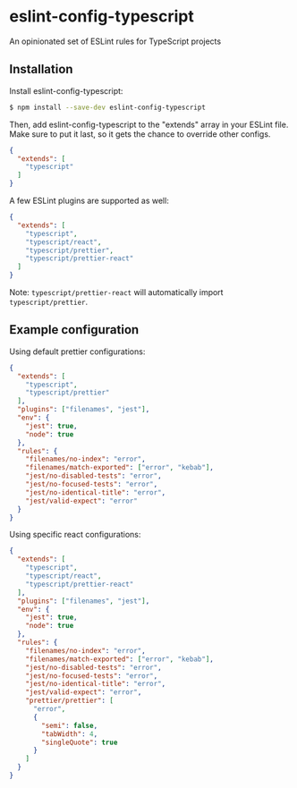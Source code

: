 # eslint-config-typescript
An opinionated set of ESLint rules for TypeScript projects

## Installation
Install eslint-config-typescript:

```bash
$ npm install --save-dev eslint-config-typescript
```

Then, add eslint-config-typescript to the "extends" array in your ESLint file. 
Make sure to put it last, so it gets the chance to override other configs.

```json
{
  "extends": [
    "typescript"
  ]
}
```

A few ESLint plugins are supported as well:
```json
{
  "extends": [
    "typescript",
    "typescript/react",
    "typescript/prettier",
    "typescript/prettier-react"
  ]
}
```

Note: `typescript/prettier-react` will automatically import `typescript/prettier`.

## Example configuration
Using default prettier configurations:
```json
{
  "extends": [
    "typescript",
    "typescript/prettier"    
  ],
  "plugins": ["filenames", "jest"],
  "env": {    
    "jest": true,
    "node": true
  },
  "rules": {
    "filenames/no-index": "error",
    "filenames/match-exported": ["error", "kebab"],
    "jest/no-disabled-tests": "error",
    "jest/no-focused-tests": "error",
    "jest/no-identical-title": "error",
    "jest/valid-expect": "error"
  }
}
```

Using specific react configurations:
```json
{
  "extends": [
    "typescript",
    "typescript/react",
    "typescript/prettier-react"
  ],
  "plugins": ["filenames", "jest"],
  "env": {    
    "jest": true,
    "node": true
  },
  "rules": {
    "filenames/no-index": "error",
    "filenames/match-exported": ["error", "kebab"],
    "jest/no-disabled-tests": "error",
    "jest/no-focused-tests": "error",
    "jest/no-identical-title": "error",
    "jest/valid-expect": "error",
    "prettier/prettier": [
      "error",
      {
        "semi": false,
        "tabWidth": 4,
        "singleQuote": true
      }
    ]
  }
}
```
